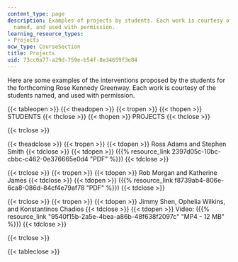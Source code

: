 ```yaml
---
content_type: page
description: Examples of projects by students. Each work is courtesy of the students
  named, and used with permission.
learning_resource_types:
- Projects
ocw_type: CourseSection
title: Projects
uid: 73cc0a77-a29d-759e-b54f-8e34659f3e84
---
```


Here are some examples of the interventions proposed by the students for the forthcoming Rose Kennedy Greenway. Each work is courtesy of the students named, and used with permission.

{{< tableopen >}}
{{< theadopen >}}
{{< tropen >}}
{{< thopen >}}
STUDENTS
{{< thclose >}}
{{< thopen >}}
PROJECTS
{{< thclose >}}

{{< trclose >}}

{{< theadclose >}}
{{< tropen >}}
{{< tdopen >}}
Ross Adams and Stephen Smith
{{< tdclose >}}
{{< tdopen >}}
({{% resource_link 2397d05c-10bc-cbbc-c462-0e376665e0d4 "PDF" %}})
{{< tdclose >}}

{{< trclose >}}
{{< tropen >}}
{{< tdopen >}}
Rob Morgan and Katherine James
{{< tdclose >}}
{{< tdopen >}}
({{% resource_link f8739ab4-806e-6ca8-086d-84cf4e79af78 "PDF" %}})
{{< tdclose >}}

{{< trclose >}}
{{< tropen >}}
{{< tdopen >}}
Jimmy Shen, Ophelia Wilkins, and Konstantinos Chadios
{{< tdclose >}}
{{< tdopen >}}
Video: ({{% resource_link "9540f15b-2a5e-4bea-a86b-48f638f2097c" "MP4 - 12 MB" %}})
{{< tdclose >}}

{{< trclose >}}

{{< tableclose >}}